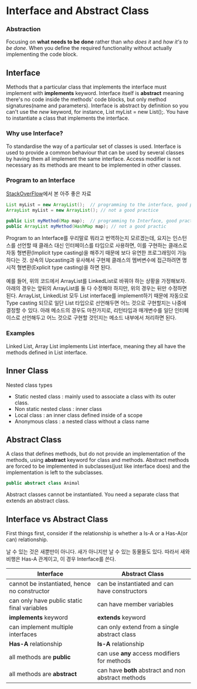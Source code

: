 # Interface and Abstract Class

### Abstraction
Focusing on **what needs to be done** rather than *who does it* and *how it's to be done*. When you define the required functionality without actually implementing the code block.

## Interface
Methods that a particular class that implements the interface must implement with **implements** keyword. Interface itself is **abstract** meaning there's no code inside the methods' code blocks, but only method signatures(name and parameters). Interface is abstract by definition so you can't use the *new* keyword, for instance, List<String> myList = new List();. You have to instantiate a class that implements the interface.

### Why use Interface?
To standardise the way of a particular set of classes is used. Interface is used to provide a common behaviour that can be used by several classes by having them all implement the same interface. Access modifier is not necessary as its methods are meant to be implemented in other classes.

### Program to an Interface
[StackOverFlow](https://stackoverflow.com/questions/383947/what-does-it-mean-to-program-to-an-interface)에서 본 아주 좋은 자료
```java
List myList = new ArrayList();  // programming to the interface, good practice
ArrayList myList = new ArrayList(); // not a good practice

public List myMethod(Map map);  // programming to Interface, good practice
public ArrayList myMethod(HashMap map); // not a good practic
```
Program to an Interface를 우리말로 뭐라고 번역하는지 모르겠는데, 요지는 인스턴스를 선언할 때 클래스 대신 인터페이스를 타입으로 사용하면, 이를 구현하는 클래스로 자동 형변환(Implicit type casting)을 해주기 때문에 보다 유연한 프로그래밍이 가능하다는 것. 상속의 Upcasting과 유사해서 구현체 클래스의 멤버변수에 접근하려면 명시적 형변환(Explicit type casting)을 하면 된다. <br/><br/> 예를 들어, 위의 코드에서 ArrayList를 LinkedList로 바꿔야 하는 상황을 가정해보자. 아래의 경우는 앞뒤의 ArrayList를 둘 다 수정해야 하지만, 위의 경우는 뒤만 수정하면 된다. ArrayList, LinkedList 모두 List interface를 implement하기 때문에 자동으로 Type casting 되므로 일단 List 타입으로 선언해두면 어느 것으로 구현할지는 나중에 결정할 수 있다. 아래 메소드의 경우도 마찬가지로, 리턴타입과 매개변수를 일단 인터페이스로 선언해두고 어느 것으로 구현할 것인지는 메소드 내부에서 처리하면 된다. 

### Examples
Linked List, Array List implements List interface, meaning they all have the methods defined in List interface.


## Inner Class
Nested class types
* Static nested class : mainly used to associate a class with its outer class.
* Non static nested class : inner class
* Local class : an inner class defined inside of a scope
* Anonymous class : a nested class without a class name

## Abstract Class
A class that defines methods, but do not provide an implementation of the methods, using **abstract** keyword for class and methods. Abstract methods are forced to be implemented in subclasses(just like interface does) and the implementation is left to the subclasses.

```java
public abstract class Animal
```

Abstract classes cannot be instantiated. You need a separate class that extends an abstract class.

## Interface vs Abstract Class
First things first, consider if the relationship is whether a Is-A or a Has-A(or can) relationship.

날 수 있는 것은 새뿐만이 아니다. 새가 아니지만 날 수 있는 동물들도 있다. 따라서 새와 비행은 Has-A 관계이고, 이 경우 Interface를 쓴다. 

Interface | Abstract Class
------------|--------------
cannot be instantiated, hence no constructor | can be instantiated and can have constructors
can only have public static final variables | can have member variables
**implements** keyword | **extends** keyword
can implement multiple interfaces | can only extend from a single abstract class
**Has-A** relationship | **Is-A** relationship
all methods are **public** | can use **any** access modifiers for methods
all methods are **abstract** | can have **both** abstract and non abstract methods





 
